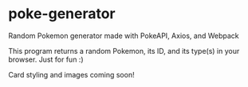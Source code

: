 # poke-generator
Random Pokemon generator made with PokeAPI, Axios, and Webpack

This program returns a random Pokemon, its ID, and its type(s) in your browser. Just for fun :)

Card styling and images coming soon!
